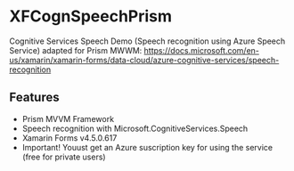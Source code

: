 # XFCognSpeechPrism
 Cognitive Services Speech Demo (Speech recognition using Azure Speech Service) adapted for Prism MWWM:
 https://docs.microsoft.com/en-us/xamarin/xamarin-forms/data-cloud/azure-cognitive-services/speech-recognition
 
 ## Features
 * Prism MVVM Framework
 * Speech recognition with Microsoft.CognitiveServices.Speech
 * Xamarin Forms v4.5.0.617
 * Important! Youust get an Azure suscription key for using the service (free for private users)
